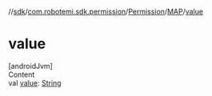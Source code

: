//[sdk](../../../../index.md)/[com.robotemi.sdk.permission](../../index.md)/[Permission](../index.md)/[MAP](index.md)/[value](value.md)



# value  
[androidJvm]  
Content  
val [value](value.md): [String](https://kotlinlang.org/api/latest/jvm/stdlib/kotlin/-string/index.html)  



